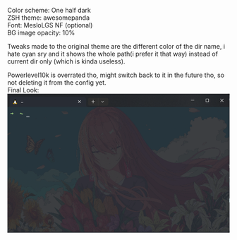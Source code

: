 Color scheme: One half dark <br>
ZSH theme: awesomepanda <br>
Font: MesloLGS NF (optional) <br>
BG image opacity: 10% <br>

Tweaks made to the original theme are the different color of the dir name, i hate cyan sry and it shows the whole path(i prefer it that way) instead of current dir only (which is kinda useless).

Powerlevel10k is overrated tho, might switch back to it in the future tho, so not deleting it from the config yet. <br>
Final Look: <br>
![final](bg/final_look.png)
